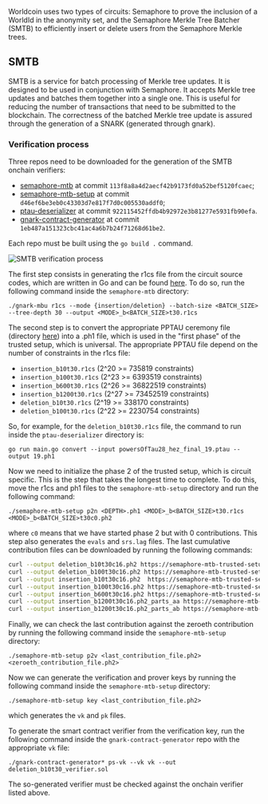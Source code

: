 Worldcoin uses two types of circuits: Semaphore to prove the inclusion of a WorldId in the anonymity set, and the Semaphore Merkle Tree Batcher (SMTB) to efficiently insert or delete users from the Semaphore Merkle trees.

## SMTB

SMTB is a service for batch processing of Merkle tree updates. It is designed to be used in conjunction with Semaphore. It accepts Merkle tree updates and batches them together into a single one. This is useful for reducing the number of transactions that need to be submitted to the blockchain. The correctness of the batched Merkle tree update is assured through the generation of a SNARK (generated through gnark).

### Verification process

Three repos need to be downloaded for the generation of the SMTB onchain verifiers:

- [semaphore-mtb](https://github.com/worldcoin/semaphore-mtb) at commit `113f8a8a4d2aecf42b9173fd0a52bef5120fcaec`;
- [semaphore-mtb-setup](https://github.com/worldcoin/semaphore-mtb-setup) at commit `d46ef6be3eb0c43303d7e817f7d0c005530addf0`;
- [ptau-deserializer](https://github.com/worldcoin/ptau-deserializer) at commit `922115452ffdb4b92972e3b81277e5931fb90efa`.
- [gnark-contract-generator](https://github.com/worldcoin/gnark-contract-generator.git) at commit `1eb487a151323cbc41ac4a6b7b24f71268d61be2`.

Each repo must be built using the `go build .` command.

![SMTB verification process](/images/zk-catalog/smtb-verification.png)

The first step consists in generating the r1cs file from the circuit source codes, which are written in Go and can be found [here](https://github.com/worldcoin/semaphore-mtb/tree/master/prover). To do so, run the following command inside the `semaphore-mtb` directory:

`./gnark-mbu r1cs --mode {insertion/deletion} --batch-size <BATCH_SIZE> --tree-depth 30 --output <MODE>_b<BATCH_SIZE>t30.r1cs`

The second step is to convert the appropriate PPTAU ceremony file (directory [here](https://github.com/iden3/snarkjs#7-prepare-phase-2)) into a .ph1 file, which is used in the "first phase" of the trusted setup, which is universal. The appropriate PPTAU file depend on the number of constraints in the r1cs file:

- `insertion_b10t30.r1cs` (2^20 >= 735819 constraints)
- `insertion_b100t30.r1cs` (2^23 >= 6393519 constraints)
- `insertion_b600t30.r1cs` (2^26 >= 36822519 constraints)
- `insertion_b1200t30.r1cs` (2^27 >= 73452519 constraints)
- `deletion_b10t30.r1cs` (2^19 >= 338170 constraints)
- `deletion_b100t30.r1cs` (2^22 >= 2230754 constraints)

So, for example, for the `deletion_b10t30.r1cs` file, the command to run inside the `ptau-deserializer` directory is:

`go run main.go convert --input powersOfTau28_hez_final_19.ptau --output 19.ph1`

Now we need to initialize the phase 2 of the trusted setup, which is circuit specific. This is the step that takes the longest time to complete. To do this, move the r1cs and ph1 files to the `semaphore-mtb-setup` directory and run the following command:

`./semaphore-mtb-setup p2n <DEPTH>.ph1 <MODE>_b<BATCH_SIZE>t30.r1cs <MODE>_b<BATCH_SIZE>t30c0.ph2`

where `c0` means that we have started phase 2 but with 0 contributions. This step also generates the `evals` and `srs.lag` files. The last cumulative contribution files can be downloaded by running the following commands:

```bash
curl --output deletion_b10t30c16.ph2 https://semaphore-mtb-trusted-setup-ceremony.s3.amazonaws.com/deletion_b10/deletion_b10t30c16.ph2
curl --output deletion_b100t30c16.ph2 https://semaphore-mtb-trusted-setup-ceremony.s3.amazonaws.com/deletion_b100/deletion_b100t30c16.ph2
curl --output insertion_b10t30c16.ph2  https://semaphore-mtb-trusted-setup-ceremony.s3.amazonaws.com/insertion_b10/insertion_b10t30c16.ph2
curl --output insertion_b100t30c16.ph2 https://semaphore-mtb-trusted-setup-ceremony.s3.amazonaws.com/insertion_b100/insertion_b100t30c16.ph2
curl --output insertion_b600t30c16.ph2 https://semaphore-mtb-trusted-setup-ceremony.s3.amazonaws.com/insertion_b600/insertion_b600t30c16.ph2
curl --output insertion_b1200t30c16.ph2_parts_aa https://semaphore-mtb-trusted-setup-ceremony.s3.amazonaws.com/insertion_b1200/insertion_b1200t30c16.ph2_parts_aa
curl --output insertion_b1200t30c16.ph2_parts_ab https://semaphore-mtb-trusted-setup-ceremony.s3.amazonaws.com/insertion_b1200/insertion_b1200t30c16.ph2_parts_ab
```

Finally, we can check the last contribution against the zeroeth contribution by running the following command inside the `semaphore-mtb-setup` directory:

`./semaphore-mtb-setup p2v <last_contribution_file.ph2> <zeroeth_contribution_file.ph2>`

Now we can generate the verification and prover keys by running the following command inside the `semaphore-mtb-setup` directory:

`./semaphore-mtb-setup key <last_contribution_file.ph2>`

which generates the `vk` and `pk` files.

To generate the smart contract verifier from the verification key, run the following command inside the `gnark-contract-generator` repo with the appropriate `vk` file:

`./gnark-contract-generator* ps-vk --vk vk --out deletion_b10t30_verifier.sol`

The so-generated verifier must be checked against the onchain verifier listed above.
